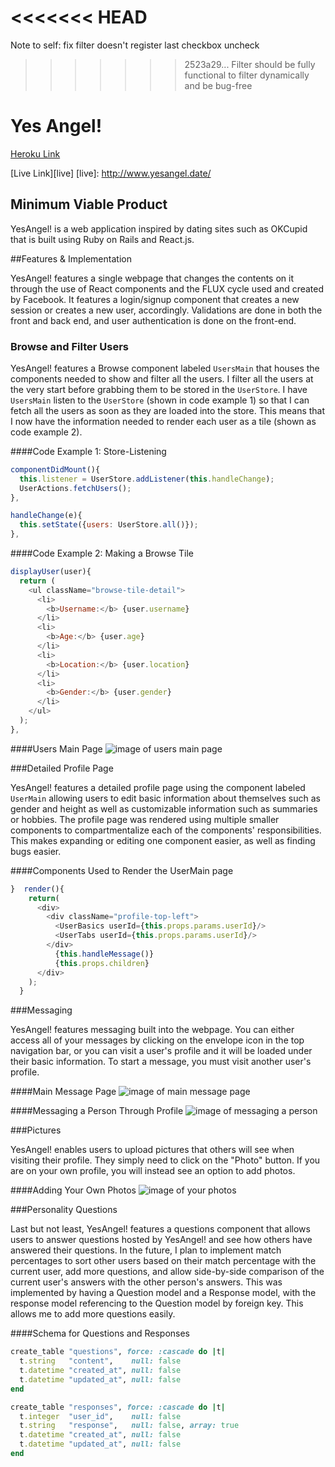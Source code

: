 <<<<<<< HEAD
=======
Note to self: fix filter
doesn't register last checkbox uncheck

>>>>>>> 2523a29... Filter should be fully functional to filter dynamically and be bug-free
# Yes Angel!

[Heroku Link][heroku]

[heroku]: https://yesangel.herokuapp.com/

[Live Link][live]
[live]: http://www.yesangel.date/

## Minimum Viable Product

YesAngel! is a web application inspired by dating sites such as OKCupid that is built using Ruby on
Rails and React.js.


##Features & Implementation

YesAngel! features a single webpage that changes the contents on it through the use of React components and the FLUX cycle used and created by Facebook. It features a login/signup component that creates a new session or creates a new user, accordingly. Validations are done in both the front and back end, and user authentication is done on the front-end.


### Browse and Filter Users

YesAngel! features a Browse component labeled `UsersMain` that houses the components needed to show and filter all the users. I filter all the users at the very start before grabbing them to be stored in the `UserStore`. I have `UsersMain` listen to the `UserStore` (shown in code example 1) so that I can fetch all the users as soon as they are loaded into the store. This means that I now have the information needed to render each user as a tile (shown as code example 2).

####Code Example 1: Store-Listening
```javascript
componentDidMount(){
  this.listener = UserStore.addListener(this.handleChange);
  UserActions.fetchUsers();
},

handleChange(e){
  this.setState({users: UserStore.all()});
},
```

####Code Example 2: Making a Browse Tile
```javascript
displayUser(user){
  return (
    <ul className="browse-tile-detail">
      <li>
        <b>Username:</b> {user.username}
      </li>
      <li>
        <b>Age:</b> {user.age}
      </li>
      <li>
        <b>Location:</b> {user.location}
      </li>
      <li>
        <b>Gender:</b> {user.gender}
      </li>
    </ul>
  );
},
```

####Users Main Page
![image of users main page](http://res.cloudinary.com/tahngarth825/image/upload/v1468741984/usersmain_y8yc8b.png)

###Detailed Profile Page

YesAngel! features a detailed profile page using the component labeled `UserMain` allowing users to edit basic information about themselves such as gender and height as well as customizable information such as summaries or hobbies. The profile page was rendered using multiple smaller components to compartmentalize each of the components' responsibilities. This makes expanding or editing one component easier, as well as finding bugs easier.

####Components Used to Render the UserMain page
```javascript
}  render(){
    return(
      <div>
        <div className="profile-top-left">
          <UserBasics userId={this.props.params.userId}/>
          <UserTabs userId={this.props.params.userId}/>
        </div>
          {this.handleMessage()}
          {this.props.children}
      </div>
    );
  }
```


###Messaging

YesAngel! features messaging built into the webpage. You can either access all of your messages by clicking on the envelope icon in the top navigation bar, or you can visit a user's profile and it will be loaded under their basic information. To start a message, you must visit another user's profile.

####Main Message Page
![image of main message page](http://res.cloudinary.com/tahngarth825/image/upload/c_crop,h_1080,w_1651,x_420/v1468221316/Messaging1_anwo6s.png)

####Messaging a Person Through Profile
![image of messaging a person](http://res.cloudinary.com/tahngarth825/image/upload/c_crop,h_1080,w_970,x_328,y_68/v1468221534/Messaging4_wacmvm.png)



###Pictures

YesAngel! enables users to upload pictures that others will see when visiting their profile. They simply need to click on the "Photo" button. If you are on your own profile, you will instead see an option to add photos.

####Adding Your Own Photos
![image of your photos](http://res.cloudinary.com/tahngarth825/image/upload/v1468222103/Profilepictures1_ddhir2.png)



###Personality Questions

Last but not least, YesAngel! features a questions component that allows users to answer questions hosted by YesAngel! and see how others have answered their questions. In the future, I plan to implement match percentages to sort other users based on their match percentage with the current user, add more questions, and allow side-by-side comparison of the current user's answers with the other person's answers. This was implemented by having a Question model and a Response model, with the response model referencing to the Question model by foreign key. This allows me to add more questions easily.

####Schema for Questions and Responses
```ruby
create_table "questions", force: :cascade do |t|
  t.string   "content",    null: false
  t.datetime "created_at", null: false
  t.datetime "updated_at", null: false
end

create_table "responses", force: :cascade do |t|
  t.integer  "user_id",    null: false
  t.string   "response",   null: false, array: true
  t.datetime "created_at", null: false
  t.datetime "updated_at", null: false
end
```
